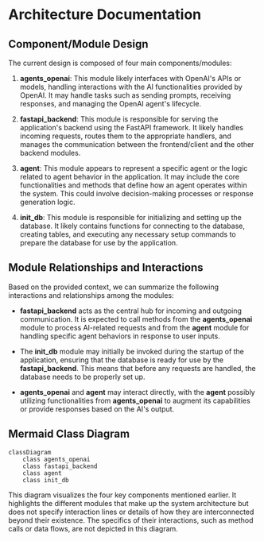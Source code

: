 # Architecture Documentation

## Component/Module Design

The current design is composed of four main components/modules:

1. **agents_openai**: This module likely interfaces with OpenAI's APIs or models, handling interactions with the AI functionalities provided by OpenAI. It may handle tasks such as sending prompts, receiving responses, and managing the OpenAI agent's lifecycle.

2. **fastapi_backend**: This module is responsible for serving the application's backend using the FastAPI framework. It likely handles incoming requests, routes them to the appropriate handlers, and manages the communication between the frontend/client and the other backend modules.

3. **agent**: This module appears to represent a specific agent or the logic related to agent behavior in the application. It may include the core functionalities and methods that define how an agent operates within the system. This could involve decision-making processes or response generation logic.

4. **init_db**: This module is responsible for initializing and setting up the database. It likely contains functions for connecting to the database, creating tables, and executing any necessary setup commands to prepare the database for use by the application.

## Module Relationships and Interactions

Based on the provided context, we can summarize the following interactions and relationships among the modules:

- **fastapi_backend** acts as the central hub for incoming and outgoing communication. It is expected to call methods from the **agents_openai** module to process AI-related requests and from the **agent** module for handling specific agent behaviors in response to user inputs.
  
- The **init_db** module may initially be invoked during the startup of the application, ensuring that the database is ready for use by the **fastapi_backend**. This means that before any requests are handled, the database needs to be properly set up.

- **agents_openai** and **agent** may interact directly, with the **agent** possibly utilizing functionalities from **agents_openai** to augment its capabilities or provide responses based on the AI's output.

## Mermaid Class Diagram

```mermaid
classDiagram
    class agents_openai
    class fastapi_backend
    class agent
    class init_db
```

This diagram visualizes the four key components mentioned earlier. It highlights the different modules that make up the system architecture but does not specify interaction lines or details of how they are interconnected beyond their existence. The specifics of their interactions, such as method calls or data flows, are not depicted in this diagram.